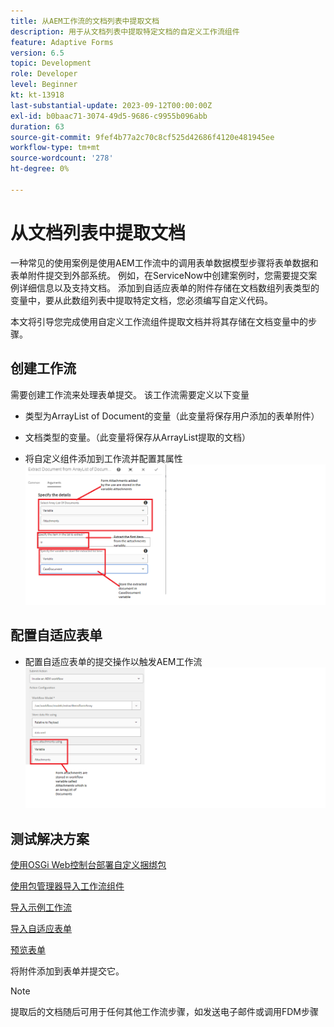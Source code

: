 ```yaml
---
title: 从AEM工作流的文档列表中提取文档
description: 用于从文档列表中提取特定文档的自定义工作流组件
feature: Adaptive Forms
version: 6.5
topic: Development
role: Developer
level: Beginner
kt: kt-13918
last-substantial-update: 2023-09-12T00:00:00Z
exl-id: b0baac71-3074-49d5-9686-c9955b096abb
duration: 63
source-git-commit: 9fef4b77a2c70c8cf525d42686f4120e481945ee
workflow-type: tm+mt
source-wordcount: '278'
ht-degree: 0%

---
```


# 从文档列表中提取文档

一种常见的使用案例是使用AEM工作流中的调用表单数据模型步骤将表单数据和表单附件提交到外部系统。 例如，在ServiceNow中创建案例时，您需要提交案例详细信息以及支持文档。 添加到自适应表单的附件存储在文档数组列表类型的变量中，要从此数组列表中提取特定文档，您必须编写自定义代码。

本文将引导您完成使用自定义工作流组件提取文档并将其存储在文档变量中的步骤。

## 创建工作流

需要创建工作流来处理表单提交。 该工作流需要定义以下变量

* 类型为ArrayList of Document的变量（此变量将保存用户添加的表单附件）
* 文档类型的变量。（此变量将保存从ArrayList提取的文档）

* 将自定义组件添加到工作流并配置其属性
  ![extract-item-workflow](assets/extract-document-array-list.png)

## 配置自适应表单

* 配置自适应表单的提交操作以触发AEM工作流
  ![提交操作](assets/store-attachments.png)

## 测试解决方案

[使用OSGi Web控制台部署自定义捆绑包](assets/ExtractItemsFromArray.core-1.0.0-SNAPSHOT.jar)

[使用包管理器导入工作流组件](assets/Extract-item-from-documents-list.zip)

[导入示例工作流](assets/extract-item-sample-workflow.zip)

[导入自适应表单](assets/test-attachment-extractions-adaptive-form.zip)

[预览表单](http://localhost:4502/content/dam/formsanddocuments/testattachmentsextractions/jcr:content?wcmmode=disabled)

将附件添加到表单并提交它。

>[!NOTE]
>
>提取后的文档随后可用于任何其他工作流步骤，如发送电子邮件或调用FDM步骤
